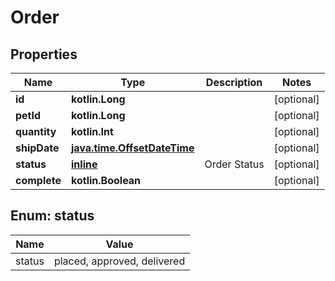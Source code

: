 
# Order

## Properties
Name | Type | Description | Notes
------------ | ------------- | ------------- | -------------
**id** | **kotlin.Long** |  |  [optional]
**petId** | **kotlin.Long** |  |  [optional]
**quantity** | **kotlin.Int** |  |  [optional]
**shipDate** | [**java.time.OffsetDateTime**](java.time.OffsetDateTime.md) |  |  [optional]
**status** | [**inline**](#StatusEnum) | Order Status |  [optional]
**complete** | **kotlin.Boolean** |  |  [optional]


<a name="StatusEnum"></a>
## Enum: status
Name | Value
---- | -----
status | placed, approved, delivered



